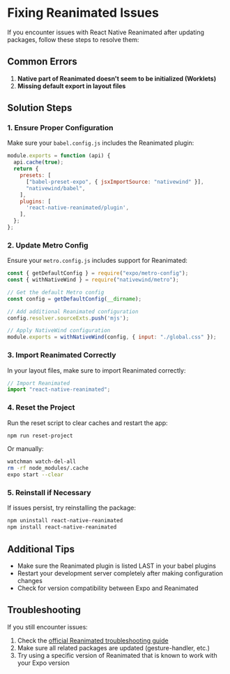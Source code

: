 # Fixing Reanimated Issues

If you encounter issues with React Native Reanimated after updating packages, follow these steps to resolve them:

## Common Errors

1. **Native part of Reanimated doesn't seem to be initialized (Worklets)**
2. **Missing default export in layout files**

## Solution Steps

### 1. Ensure Proper Configuration

Make sure your `babel.config.js` includes the Reanimated plugin:

```javascript
module.exports = function (api) {
  api.cache(true);
  return {
    presets: [
      ["babel-preset-expo", { jsxImportSource: "nativewind" }],
      "nativewind/babel",
    ],
    plugins: [
      'react-native-reanimated/plugin',
    ],
  };
};
```

### 2. Update Metro Config

Ensure your `metro.config.js` includes support for Reanimated:

```javascript
const { getDefaultConfig } = require("expo/metro-config");
const { withNativeWind } = require("nativewind/metro");

// Get the default Metro config
const config = getDefaultConfig(__dirname);

// Add additional Reanimated configuration
config.resolver.sourceExts.push('mjs');

// Apply NativeWind configuration
module.exports = withNativeWind(config, { input: "./global.css" });
```

### 3. Import Reanimated Correctly

In your layout files, make sure to import Reanimated correctly:

```javascript
// Import Reanimated
import "react-native-reanimated";
```

### 4. Reset the Project

Run the reset script to clear caches and restart the app:

```bash
npm run reset-project
```

Or manually:

```bash
watchman watch-del-all
rm -rf node_modules/.cache
expo start --clear
```

### 5. Reinstall if Necessary

If issues persist, try reinstalling the package:

```bash
npm uninstall react-native-reanimated
npm install react-native-reanimated
```

## Additional Tips

- Make sure the Reanimated plugin is listed LAST in your babel plugins
- Restart your development server completely after making configuration changes
- Check for version compatibility between Expo and Reanimated

## Troubleshooting

If you still encounter issues:

1. Check the [official Reanimated troubleshooting guide](https://docs.swmansion.com/react-native-reanimated/docs/guides/troubleshooting)
2. Make sure all related packages are updated (gesture-handler, etc.)
3. Try using a specific version of Reanimated that is known to work with your Expo version
